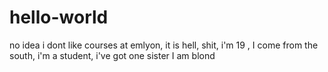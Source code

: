 # hello-world
no idea
i dont like courses at emlyon, it is hell, shit, i'm 19 , I come from the south, i'm a student, i've got one sister
I am blond
